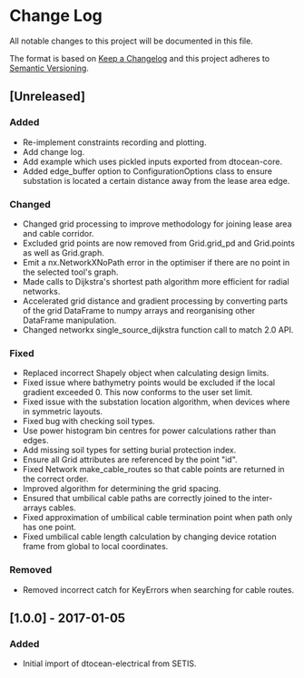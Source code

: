 # Change Log

All notable changes to this project will be documented in this file.

The format is based on [Keep a Changelog](http://keepachangelog.com/)
and this project adheres to [Semantic Versioning](http://semver.org/).

## [Unreleased]

### Added

- Re-implement constraints recording and plotting.
- Add change log.
- Add example which uses pickled inputs exported from dtocean-core.
- Added edge_buffer option to ConfigurationOptions class to ensure substation
  is located a certain distance away from the lease area edge.

### Changed

- Changed grid processing to improve methodology for joining lease area and
  cable corridor.
- Excluded grid points are now removed from Grid.grid_pd and Grid.points as
  well as Grid.graph.
- Emit a nx.NetworkXNoPath error in the optimiser if there are no point in the
  selected tool's graph.
- Made calls to Dijkstra's shortest path algorithm more efficient for radial
  networks.
- Accelerated grid distance and gradient processing by converting parts of the
  grid DataFrame to numpy arrays and reorganising other DataFrame manipulation.
- Changed networkx single_source_dijkstra function call to match 2.0 API.
  
### Fixed

- Replaced incorrect Shapely object when calculating design limits.
- Fixed issue where bathymetry points would be excluded if the local gradient
  exceeded 0. This now conforms to the user set limit.
- Fixed issue with the substation location algorithm, when devices where in
  symmetric layouts.
- Fixed bug with checking soil types.
- Use power histogram bin centres for power calculations rather than edges.
- Add missing soil types for setting burial protection index.
- Ensure all Grid attributes are referenced by the point "id".
- Fixed Network make_cable_routes so that cable points are returned in the
  correct order.
- Improved algorithm for determining the grid spacing.
- Ensured that umbilical cable paths are correctly joined to the inter-arrays
  cables.
- Fixed approximation of umbilical cable termination point when path only has
  one point.
- Fixed umbilical cable length calculation by changing device rotation frame
  from global to local coordinates.

### Removed

- Removed incorrect catch for KeyErrors when searching for cable routes.

## [1.0.0] - 2017-01-05

### Added

- Initial import of dtocean-electrical from SETIS.
